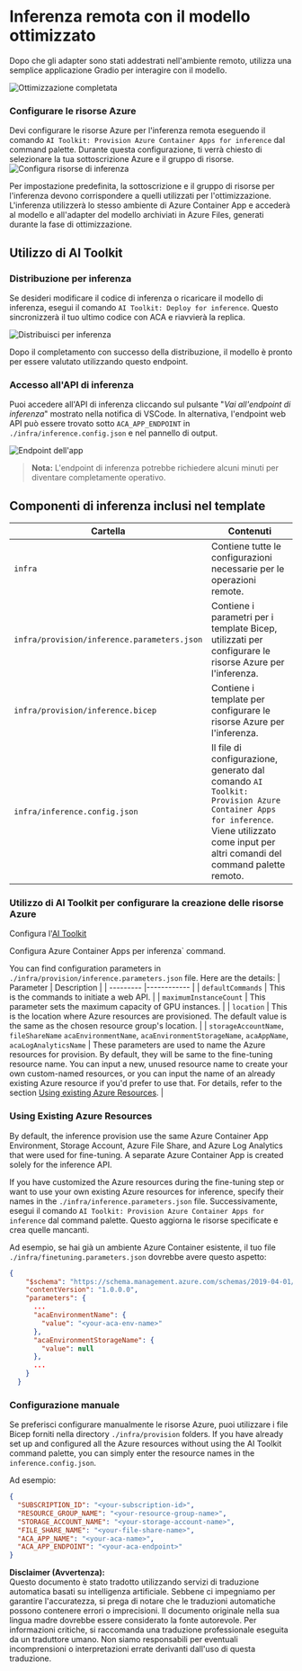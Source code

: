 # Inferenza remota con il modello ottimizzato

Dopo che gli adapter sono stati addestrati nell'ambiente remoto, utilizza una semplice applicazione Gradio per interagire con il modello.

![Ottimizzazione completata](../../../../../translated_images/log-finetuning-res.4b3ee593f24d3096742d09375adade22b217738cab93bc1139f224e5888a1cbf.it.png)

### Configurare le risorse Azure
Devi configurare le risorse Azure per l'inferenza remota eseguendo il comando `AI Toolkit: Provision Azure Container Apps for inference` dal command palette. Durante questa configurazione, ti verrà chiesto di selezionare la tua sottoscrizione Azure e il gruppo di risorse.  
![Configura risorse di inferenza](../../../../../translated_images/command-provision-inference.b294f3ae5764ab45b83246d464ad5329b0de20cf380f75a699b4cc6b5495ca11.it.png)
   
Per impostazione predefinita, la sottoscrizione e il gruppo di risorse per l'inferenza devono corrispondere a quelli utilizzati per l'ottimizzazione. L'inferenza utilizzerà lo stesso ambiente di Azure Container App e accederà al modello e all'adapter del modello archiviati in Azure Files, generati durante la fase di ottimizzazione.

## Utilizzo di AI Toolkit

### Distribuzione per inferenza  
Se desideri modificare il codice di inferenza o ricaricare il modello di inferenza, esegui il comando `AI Toolkit: Deploy for inference`. Questo sincronizzerà il tuo ultimo codice con ACA e riavvierà la replica.  

![Distribuisci per inferenza](../../../../../translated_images/command-deploy.cb6508c973d6257e649aa4f262d3c170a374da3e9810a4f3d9e03935408a592b.it.png)

Dopo il completamento con successo della distribuzione, il modello è pronto per essere valutato utilizzando questo endpoint.

### Accesso all'API di inferenza

Puoi accedere all'API di inferenza cliccando sul pulsante "*Vai all'endpoint di inferenza*" mostrato nella notifica di VSCode. In alternativa, l'endpoint web API può essere trovato sotto `ACA_APP_ENDPOINT` in `./infra/inference.config.json` e nel pannello di output.

![Endpoint dell'app](../../../../../translated_images/notification-deploy.00f4267b7aa6a18cfaaec83a7831b5d09311d5d96a70bb4c9d651ea4a41a8af7.it.png)

> **Nota:** L'endpoint di inferenza potrebbe richiedere alcuni minuti per diventare completamente operativo.

## Componenti di inferenza inclusi nel template
 
| Cartella | Contenuti |
| -------- |----------- |
| `infra` | Contiene tutte le configurazioni necessarie per le operazioni remote. |
| `infra/provision/inference.parameters.json` | Contiene i parametri per i template Bicep, utilizzati per configurare le risorse Azure per l'inferenza. |
| `infra/provision/inference.bicep` | Contiene i template per configurare le risorse Azure per l'inferenza. |
| `infra/inference.config.json` | Il file di configurazione, generato dal comando `AI Toolkit: Provision Azure Container Apps for inference`. Viene utilizzato come input per altri comandi del command palette remoto. |

### Utilizzo di AI Toolkit per configurare la creazione delle risorse Azure
Configura l'[AI Toolkit](https://marketplace.visualstudio.com/items?itemName=ms-windows-ai-studio.windows-ai-studio)

Configura Azure Container Apps per inferenza` command.

You can find configuration parameters in `./infra/provision/inference.parameters.json` file. Here are the details:
| Parameter | Description |
| --------- |------------ |
| `defaultCommands` | This is the commands to initiate a web API. |
| `maximumInstanceCount` | This parameter sets the maximum capacity of GPU instances. |
| `location` | This is the location where Azure resources are provisioned. The default value is the same as the chosen resource group's location. |
| `storageAccountName`, `fileShareName` `acaEnvironmentName`, `acaEnvironmentStorageName`, `acaAppName`,  `acaLogAnalyticsName` | These parameters are used to name the Azure resources for provision. By default, they will be same to the fine-tuning resource name. You can input a new, unused resource name to create your own custom-named resources, or you can input the name of an already existing Azure resource if you'd prefer to use that. For details, refer to the section [Using existing Azure Resources](../../../../../md/01.Introduction/03). |

### Using Existing Azure Resources

By default, the inference provision use the same Azure Container App Environment, Storage Account, Azure File Share, and Azure Log Analytics that were used for fine-tuning. A separate Azure Container App is created solely for the inference API. 

If you have customized the Azure resources during the fine-tuning step or want to use your own existing Azure resources for inference, specify their names in the `./infra/inference.parameters.json` file. Successivamente, esegui il comando `AI Toolkit: Provision Azure Container Apps for inference` dal command palette. Questo aggiorna le risorse specificate e crea quelle mancanti.

Ad esempio, se hai già un ambiente Azure Container esistente, il tuo file `./infra/finetuning.parameters.json` dovrebbe avere questo aspetto:

```json
{
    "$schema": "https://schema.management.azure.com/schemas/2019-04-01/deploymentParameters.json#",
    "contentVersion": "1.0.0.0",
    "parameters": {
      ...
      "acaEnvironmentName": {
        "value": "<your-aca-env-name>"
      },
      "acaEnvironmentStorageName": {
        "value": null
      },
      ...
    }
  }
```

### Configurazione manuale  
Se preferisci configurare manualmente le risorse Azure, puoi utilizzare i file Bicep forniti nella directory `./infra/provision` folders. If you have already set up and configured all the Azure resources without using the AI Toolkit command palette, you can simply enter the resource names in the `inference.config.json`.

Ad esempio:

```json
{
  "SUBSCRIPTION_ID": "<your-subscription-id>",
  "RESOURCE_GROUP_NAME": "<your-resource-group-name>",
  "STORAGE_ACCOUNT_NAME": "<your-storage-account-name>",
  "FILE_SHARE_NAME": "<your-file-share-name>",
  "ACA_APP_NAME": "<your-aca-name>",
  "ACA_APP_ENDPOINT": "<your-aca-endpoint>"
}
```

**Disclaimer (Avvertenza):**  
Questo documento è stato tradotto utilizzando servizi di traduzione automatica basati su intelligenza artificiale. Sebbene ci impegniamo per garantire l'accuratezza, si prega di notare che le traduzioni automatiche possono contenere errori o imprecisioni. Il documento originale nella sua lingua madre dovrebbe essere considerato la fonte autorevole. Per informazioni critiche, si raccomanda una traduzione professionale eseguita da un traduttore umano. Non siamo responsabili per eventuali incomprensioni o interpretazioni errate derivanti dall'uso di questa traduzione.